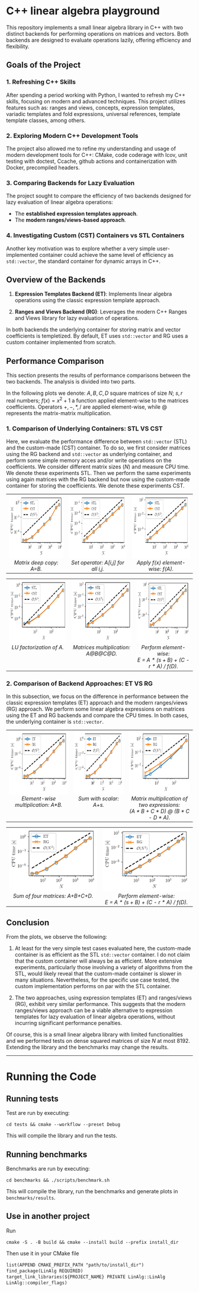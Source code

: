 
# C++ linear algebra playground

This repository implements a small linear algebra library in C++ with two distinct backends for performing operations on matrices and vectors. Both backends are designed to evaluate operations lazily, offering efficiency and flexibility.


## Goals of the Project

### 1. Refreshing C++ Skills
After spending a period working with Python, I wanted to refresh my C++ skills, focusing on modern and advanced techniques. This project utilizes features such as: ranges and views, concepts, expression templates, variadic templates and fold expressions, universal references, template template classes, among others.

### 2. Exploring Modern C++ Development Tools
The project also allowed me to refine my understanding and usage of modern development tools for C++: CMake, code coderage with lcov, unit testing with doctest, Ccache, github actions and containerization with Docker, precompiled headers.

### 3. Comparing Backends for Lazy Evaluation
The project sought to compare the efficiency of two backends designed for lazy evaluation of linear algebra operations:

- The **established expression templates approach**.
- The **modern ranges/views-based approach**.

### 4. Investigating Custom (CST) Containers vs STL Containers
Another key motivation was to explore whether a very simple user-implemented container could achieve the same level of efficiency as `std::vector`, the standard container for dynamic arrays in C++.


## Overview of the Backends

1. **Expression Templates Backend (ET)**:
Implements linear algebra operations using the classic expression template approach.

2. **Ranges and Views Backend (RG)**:
Leverages the modern C++ Ranges and Views library for lazy evaluation of operations.
   
In both backends the underlying container for storing matrix and vector coefficients is templetized. By default, ET uses `std::vector` and RG uses a custom container implemented from scratch. 

## Performance Comparison
This section presents the results of performance comparisons between the two backends. The analysis is divided into two parts.

In the following plots we denote: $A,B,C,D$ square matrices of size $N$; $s,r$ real numbers; $f(x)=x^2+1$ a function applied element-wise to the matrices coefficients. Operators $+,-,*,/$ are applied element-wise, while @ represents the matrix-matrix multiplication.

### 1. **Comparison of Underlying Containers: STL VS CST**
Here, we evaluate the performance difference between `std::vector` (STL) and the custom-made (CST) container. To do so, we first consider matrices using the RG backend and `std::vector` as underlying container, and perform some simple memory acces and/or write operations on the coefficients. We consider different matrix sizes ($N$) and measure CPU time. We denote these experiments STL. Then we perform the same experiments using again matrices with the RG backend but now using the custom-made container for storing the coefficients. We denote these experiments CST.

<table align="center" style="border-collapse: collapse; border: none">
  <tr>
    <td valign="top", style="text-align: center; border: none;">
    <img height=170 src="./benchmarks/results/copy_matrix.png"/><br>
    <em>Matrix deep copy: A=B.</em>
    </td>
    <td valign="top", style="text-align: center; border: none;">
    <img height=170 src="./benchmarks/results/set_operator.png"/><br>
    <em>Set operator: A[i,j] for all i,j.</em>
    </td>
    <td valign="top", style="text-align: center; border: none;">
    <img height=170 src="./benchmarks/results/apply_inplace_fun.png"/><br>
    <em>Apply f(x) element-wise: f(A).</em>
    </td>
  </tr>
</table>
<table align="center" style="border-collapse: collapse; border: none">
  <tr>
    <td valign="top", style="text-align: center; border: none;">
    <img height=170 src="./benchmarks/results/LU_factorization.png"/><br>
    <em>LU factorization of A.</em>
    </td>
    <td valign="top", style="text-align: center; border: none;">
    <img height=170 src="./benchmarks/results/mult_four_mat.png"/><br>
    <em>Matrices multiplication: A@B@C@D.</em>
    </td>
    <td valign="top", style="text-align: center; border: none;">
    <img height=170 src="./benchmarks/results/long_op_1.png"/><br>
    <em>Perform element-wise:<br>E = A * (s + B) + (C - r * A) / f(D).</em>
    </td>
  </tr>
</table>


### 2. **Comparison of Backend Approaches: ET VS RG**
In this subsection, we focus on the difference in performance between the classic expression templates (ET) approach and the modern ranges/views (RG) approach. We perform some linear algebra expressions on matrices using the ET and RG backends and compare the CPU times. In both cases, the underlying container is `std::vector`.


<table align="center" style="border-collapse: collapse; border: none">
  <tr>
    <td valign="top", style="text-align: center; border: none;">
    <img height=170 src="./benchmarks/results/mult_elwise_two_mat.png"/><br>
    <em>Element-wise multiplication: A*B.</em>
    </td>
    <td valign="top", style="text-align: center; border: none;">
    <img height=170 src="./benchmarks/results/mult_with_scalar.png"/><br>
    <em>Sum with scalar: A+s.</em>
    </td>
    <td valign="top", style="text-align: center; border: none;">
    <img height=170 src="./benchmarks/results/mult_two_expr.png"/><br>
    <em>Matrix multiplication of two expressions:<br>(A * B + C * D) @ (B * C - D * A).</em>
    </td>
  </tr>
</table>
<table align="center" style="border-collapse: collapse; border: none">
  <tr>
    <td valign="top", style="text-align: center; border: none;">
    <img height=170 src="./benchmarks/results/sum_four_mat.png"/><br>
    <em>Sum of four matrices: A+B+C+D.</em>
    </td>
    <td valign="top", style="text-align: center; border: none;">
    <img height=170 src="./benchmarks/results/long_op_2.png"/><br>
    <em>Perform element-wise:<br>E = A * (s + B) + (C - r * A) / f(D).</em>
    </td>
  </tr>
</table>



## Conclusion
From the plots, we observe the following:

1. At least for the very simple test cases evaluated here, the custom-made container is as efficient as the STL `std::vector` container. I do not claim that the custom container will always be as efficient. More extensive experiments, particularly those involving a variety of algorithms from the STL, would likely reveal that the custom-made container is slower in many situations. Nevertheless, for the specific use case tested, the custom implementation performs on par with the STL container.

2. The two approaches, using expression templates (ET) and ranges/views (RG), exhibit very similar performance. This suggests that the modern ranges/views approach can be a viable alternative to expression templates for lazy evaluation of linear algebra operations, without incurring significant performance penalties.

Of course, this is a small linear algebra library with limited functionalities and we performed tests on dense squared matrices of size $N$ at most 8192. Extending the library and the benchmarks may change the results.

---

# Running the Code

## Running tests
Test are run by executing:
```
cd tests && cmake --workflow --preset Debug
```
This will compile the library and run the tests.

## Running benchmarks
Benchmarks are run by executing:
```
cd benchmarks && ./scripts/benchmark.sh
```
This will compile the library, run the benchmarks and generate plots in `benchmarks/results`.


## Use in another project
Run
```
cmake -S . -B build && cmake --install build --prefix install_dir
```
Then use it in your CMake file 
```
list(APPEND CMAKE_PREFIX_PATH "path/to/install_dir")
find_package(LinAlg REQUIRED)
target_link_libraries(${PROJECT_NAME} PRIVATE LinAlg::LinAlg LinAlg::compiler_flags)
```
